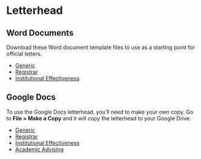 # Letterhead
## Word Documents
Download these Word document template files to use as a starting point for official letters.

- [Generic](https://marketing.carolinau.edu/letterhead-assets/generic.dotx)
- [Registrar](https://marketing.carolinau.edu/letterhead-assets/registrar.dotx)
- [Institutional Effectiveness](https://marketing.carolinau.edu/letterhead-assets/ie.dotx)

## Google Docs
To use the Google Docs letterhead, you’ll need to make your own copy. Go to **File > Make a Copy** and it will copy the letterhead to your Google Drive.

- [Generic](https://docs.google.com/document/d/1kDQSK-dRQNPKB0-5lrt9NrZ42elsVp_5PlnPClghHYE/edit?usp=sharing)
- [Registrar](https://docs.google.com/document/d/1awFbjM__-VLpbPw_RTtyEXaEnNV3qMuJvoLQ3ANPmz4/edit?usp=sharing)
- [Institutional Effectiveness](https://docs.google.com/document/d/1LPAgTXl4HYfsecvLf0Ls_V9cfkX6sEtWDryKkK9K9Ls/edit?usp=sharing)
- [Academic Advising](https://docs.google.com/document/d/1PEScpCSP18t_9WGrRRAGjz-d7J7eAkhDzDYB-tA8h4Y/edit?usp=sharing)
